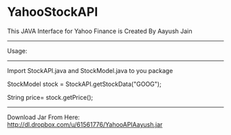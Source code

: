 YahooStockAPI
=============

This JAVA Interface for Yahoo Finance is Created By Aayush Jain
____________________________________________________________________

Usage:
____________________________________________________________________
Import StockAPI.java and StockModel.java to you package

StockModel stock = StockAPI.getStockData("GOOG");

String price= stock.getPrice();
_____________________________________________________________________
Download Jar From Here:
http://dl.dropbox.com/u/61561776/YahooAPIAayush.jar

